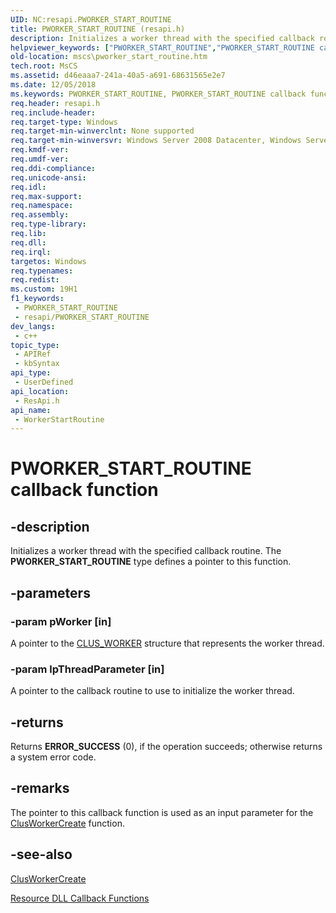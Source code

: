```yaml
---
UID: NC:resapi.PWORKER_START_ROUTINE
title: PWORKER_START_ROUTINE (resapi.h)
description: Initializes a worker thread with the specified callback routine. The PWORKER_START_ROUTINE type defines a pointer to this function.
helpviewer_keywords: ["PWORKER_START_ROUTINE","PWORKER_START_ROUTINE callback function [Failover Cluster]","WorkerStartRoutine","WorkerStartRoutine callback","WorkerStartRoutine callback function [Failover Cluster]","mscs.pworker_start_routine","resapi/PWORKER_START_ROUTINE","resapi/WorkerStartRoutine"]
old-location: mscs\pworker_start_routine.htm
tech.root: MsCS
ms.assetid: d46eaaa7-241a-40a5-a691-68631565e2e7
ms.date: 12/05/2018
ms.keywords: PWORKER_START_ROUTINE, PWORKER_START_ROUTINE callback function [Failover Cluster], WorkerStartRoutine, WorkerStartRoutine callback, WorkerStartRoutine callback function [Failover Cluster], mscs.pworker_start_routine, resapi/PWORKER_START_ROUTINE, resapi/WorkerStartRoutine
req.header: resapi.h
req.include-header: 
req.target-type: Windows
req.target-min-winverclnt: None supported
req.target-min-winversvr: Windows Server 2008 Datacenter, Windows Server 2008 Enterprise
req.kmdf-ver: 
req.umdf-ver: 
req.ddi-compliance: 
req.unicode-ansi: 
req.idl: 
req.max-support: 
req.namespace: 
req.assembly: 
req.type-library: 
req.lib: 
req.dll: 
req.irql: 
targetos: Windows
req.typenames: 
req.redist: 
ms.custom: 19H1
f1_keywords:
 - PWORKER_START_ROUTINE
 - resapi/PWORKER_START_ROUTINE
dev_langs:
 - c++
topic_type:
 - APIRef
 - kbSyntax
api_type:
 - UserDefined
api_location:
 - ResApi.h
api_name:
 - WorkerStartRoutine
---
```


# PWORKER_START_ROUTINE callback function


## -description

Initializes a worker thread with the specified callback routine. The <b>PWORKER_START_ROUTINE</b> type defines a pointer to this function.

## -parameters

### -param pWorker [in]

A pointer to the <a href="https://docs.microsoft.com/previous-versions/windows/desktop/api/resapi/ns-resapi-clus_worker">CLUS_WORKER</a> structure that represents the worker thread.

### -param lpThreadParameter [in]

A pointer to the callback routine to use to initialize the worker thread.

## -returns

Returns <b>ERROR_SUCCESS</b> (0), if the operation succeeds; otherwise returns a system error code.

## -remarks

The pointer to this  callback function is used as an input parameter for the <a href="https://docs.microsoft.com/windows/desktop/api/resapi/nf-resapi-clusworkercreate">ClusWorkerCreate</a> function.

## -see-also

<a href="https://docs.microsoft.com/windows/desktop/api/resapi/nf-resapi-clusworkercreate">ClusWorkerCreate</a>



<a href="https://docs.microsoft.com/previous-versions/windows/desktop/mscs/resource-dll-callback-functions">Resource DLL Callback Functions</a>

